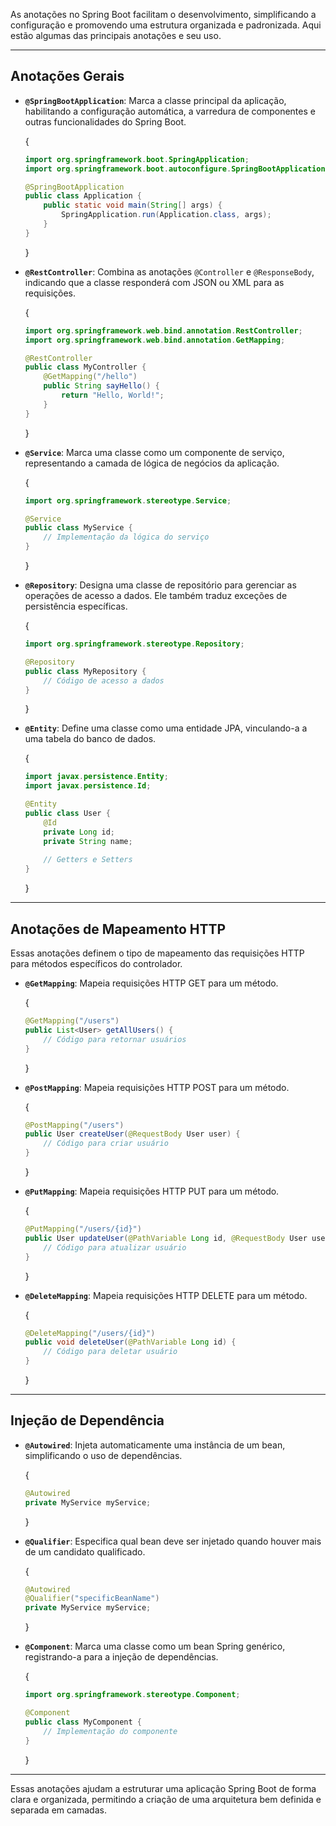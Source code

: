 As anotações no Spring Boot facilitam o desenvolvimento, simplificando a configuração e promovendo uma estrutura organizada e padronizada. Aqui estão algumas das principais anotações e seu uso.

---

## Anotações Gerais

- **`@SpringBootApplication`**: Marca a classe principal da aplicação, habilitando a configuração automática, a varredura de componentes e outras funcionalidades do Spring Boot.

    {
    ```java
    import org.springframework.boot.SpringApplication;
    import org.springframework.boot.autoconfigure.SpringBootApplication;

    @SpringBootApplication
    public class Application {
        public static void main(String[] args) {
            SpringApplication.run(Application.class, args);
        }
    }
    ```
    }

- **`@RestController`**: Combina as anotações `@Controller` e `@ResponseBody`, indicando que a classe responderá com JSON ou XML para as requisições.

    {
    ```java
    import org.springframework.web.bind.annotation.RestController;
    import org.springframework.web.bind.annotation.GetMapping;

    @RestController
    public class MyController {
        @GetMapping("/hello")
        public String sayHello() {
            return "Hello, World!";
        }
    }
    ```
    }

- **`@Service`**: Marca uma classe como um componente de serviço, representando a camada de lógica de negócios da aplicação.

    {
    ```java
    import org.springframework.stereotype.Service;

    @Service
    public class MyService {
        // Implementação da lógica do serviço
    }
    ```
    }

- **`@Repository`**: Designa uma classe de repositório para gerenciar as operações de acesso a dados. Ele também traduz exceções de persistência específicas.

    {
    ```java
    import org.springframework.stereotype.Repository;

    @Repository
    public class MyRepository {
        // Código de acesso a dados
    }
    ```
    }

- **`@Entity`**: Define uma classe como uma entidade JPA, vinculando-a a uma tabela do banco de dados.

    {
    ```java
    import javax.persistence.Entity;
    import javax.persistence.Id;

    @Entity
    public class User {
        @Id
        private Long id;
        private String name;
        
        // Getters e Setters
    }
    ```
    }

---

## Anotações de Mapeamento HTTP

Essas anotações definem o tipo de mapeamento das requisições HTTP para métodos específicos do controlador.

- **`@GetMapping`**: Mapeia requisições HTTP GET para um método.

    {
    ```java
    @GetMapping("/users")
    public List<User> getAllUsers() {
        // Código para retornar usuários
    }
    ```
    }

- **`@PostMapping`**: Mapeia requisições HTTP POST para um método.

    {
    ```java
    @PostMapping("/users")
    public User createUser(@RequestBody User user) {
        // Código para criar usuário
    }
    ```
    }

- **`@PutMapping`**: Mapeia requisições HTTP PUT para um método.

    {
    ```java
    @PutMapping("/users/{id}")
    public User updateUser(@PathVariable Long id, @RequestBody User user) {
        // Código para atualizar usuário
    }
    ```
    }

- **`@DeleteMapping`**: Mapeia requisições HTTP DELETE para um método.

    {
    ```java
    @DeleteMapping("/users/{id}")
    public void deleteUser(@PathVariable Long id) {
        // Código para deletar usuário
    }
    ```
    }

---

## Injeção de Dependência

- **`@Autowired`**: Injeta automaticamente uma instância de um bean, simplificando o uso de dependências.

    {
    ```java
    @Autowired
    private MyService myService;
    ```
    }

- **`@Qualifier`**: Especifica qual bean deve ser injetado quando houver mais de um candidato qualificado.

    {
    ```java
    @Autowired
    @Qualifier("specificBeanName")
    private MyService myService;
    ```
    }

- **`@Component`**: Marca uma classe como um bean Spring genérico, registrando-a para a injeção de dependências.

    {
    ```java
    import org.springframework.stereotype.Component;

    @Component
    public class MyComponent {
        // Implementação do componente
    }
    ```
    }

--- 

Essas anotações ajudam a estruturar uma aplicação Spring Boot de forma clara e organizada, permitindo a criação de uma arquitetura bem definida e separada em camadas.